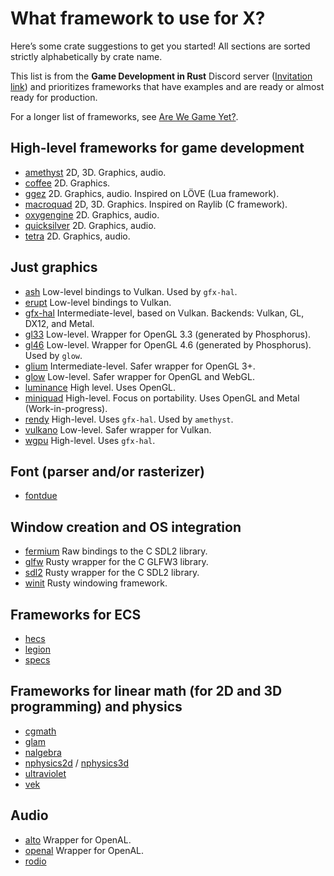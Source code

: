 # What framework to use for X?

Here’s some crate suggestions to get you started! All sections are sorted strictly alphabetically by crate name.

This list is from the **Game Development in Rust** Discord server ([Invitation link](https://discord.gg/yNtPTb2)) and prioritizes frameworks that have examples and are ready or almost ready for production.

For a longer list of frameworks, see [Are We Game Yet?](https://arewegameyet.rs).

## High-level frameworks for game development

- [amethyst](https://docs.rs/amethyst) 2D, 3D. Graphics, audio.
- [coffee](https://docs.rs/coffee) 2D. Graphics.
- [ggez](https://docs.rs/ggez) 2D. Graphics, audio. Inspired on LÖVE (Lua framework).
- [macroquad](https://docs.rs/macroquad) 2D, 3D. Graphics. Inspired on Raylib (C framework).
- [oxygengine](https://docs.rs/oxygengine) 2D. Graphics, audio.
- [quicksilver](https://docs.rs/quicksilver) 2D. Graphics, audio.
- [tetra](https://docs.rs/tetra) 2D. Graphics, audio.

## Just graphics

- [ash](https://docs.rs/ash) Low-level bindings to Vulkan. Used by `gfx-hal`.
- [erupt](https://docs.rs/erupt) Low-level bindings to Vulkan.
- [gfx-hal](https://docs.rs/gfx-hal) Intermediate-level, based on Vulkan. Backends: Vulkan, GL, DX12, and Metal.
- [gl33](https://docs.rs/gl33) Low-level. Wrapper for OpenGL 3.3 (generated by Phosphorus).
- [gl46](https://docs.rs/gl46) Low-level. Wrapper for OpenGL 4.6 (generated by Phosphorus). Used by `glow`.
- [glium](https://docs.rs/glium) Intermediate-level. Safer wrapper for OpenGL 3+.
- [glow](https://docs.rs/glow) Low-level. Safer wrapper for OpenGL and WebGL.
- [luminance](https://docs.rs/luminance) High level. Uses OpenGL.
- [miniquad](https://docs.rs/miniquad) High-level. Focus on portability. Uses OpenGL and Metal (Work-in-progress).
- [rendy](https://docs.rs/rendy) High-level. Uses `gfx-hal`. Used by `amethyst`.
- [vulkano](https://docs.rs/vulkano) Low-level. Safer wrapper for Vulkan.
- [wgpu](https://docs.rs/wgpu) High-level. Uses `gfx-hal`.

## Font (parser and/or rasterizer)

- [fontdue](https://docs.rs/fontdue)

## Window creation and OS integration

- [fermium](https://docs.rs/fermium) Raw bindings to the C SDL2 library.
- [glfw](https://docs.rs/glfw) Rusty wrapper for the C GLFW3 library.
- [sdl2](https://docs.rs/sdl2) Rusty wrapper for the C SDL2 library.
- [winit](https://docs.rs/winit) Rusty windowing framework.

## Frameworks for ECS

- [hecs](https://docs.rs/hecs)
- [legion](https://docs.rs/legion)
- [specs](https://docs.rs/specs)

## Frameworks for linear math (for 2D and 3D programming) and physics

- [cgmath](https://docs.rs/cgmath)
- [glam](https://docs.rs/glam)
- [nalgebra](https://docs.rs/nalgebra)
- [nphysics2d](https://docs.rs/nphysics2d) / [nphysics3d](https://docs.rs/nphysics3d)
- [ultraviolet](https://docs.rs/ultraviolet)
- [vek](https://docs.rs/vek)

## Audio

- [alto](https://docs.rs/alto) Wrapper for OpenAL.
- [openal](https://docs.rs/openal) Wrapper for OpenAL.
- [rodio](https://docs.rs/rodio)
